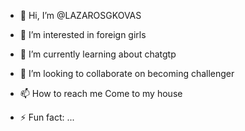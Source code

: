 - 👋 Hi, I’m @LAZAROSGKOVAS
- 👀 I’m interested in foreign girls
- 🌱 I’m currently learning about chatgtp
- 💞️ I’m looking to collaborate on becoming challenger
- 📫 How to reach me Come to my house
  
- ⚡ Fun fact: ...

<!---
LAZAROSGKOVAS/LAZAROSGKOVAS is a ✨ special ✨ repository because its `README.md` (this file) appears on your GitHub profile.
You can click the Preview link to take a look at your changes.
--->
